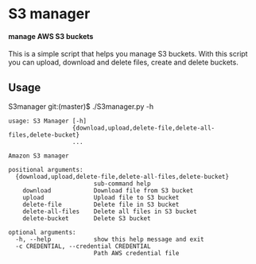 # S3 manager
#### manage AWS S3 buckets

This is a simple script that helps you manage S3 buckets.
With this script you can upload, download and delete files, create and delete buckets.

## Usage

S3manager git:(master)$ ./S3manager.py -h                                  
```
usage: S3 Manager [-h]
                  {download,upload,delete-file,delete-all-files,delete-bucket}
                  ...

Amazon S3 manager

positional arguments:
  {download,upload,delete-file,delete-all-files,delete-bucket}
                        sub-command help
    download            Download file from S3 bucket
    upload              Upload file to S3 bucket
    delete-file         Delete file in S3 bucket
    delete-all-files    Delete all files in S3 bucket
    delete-bucket       Delete S3 bucket

optional arguments:
  -h, --help            show this help message and exit
  -c CREDENTIAL, --credential CREDENTIAL
                        Path AWS credential file
```